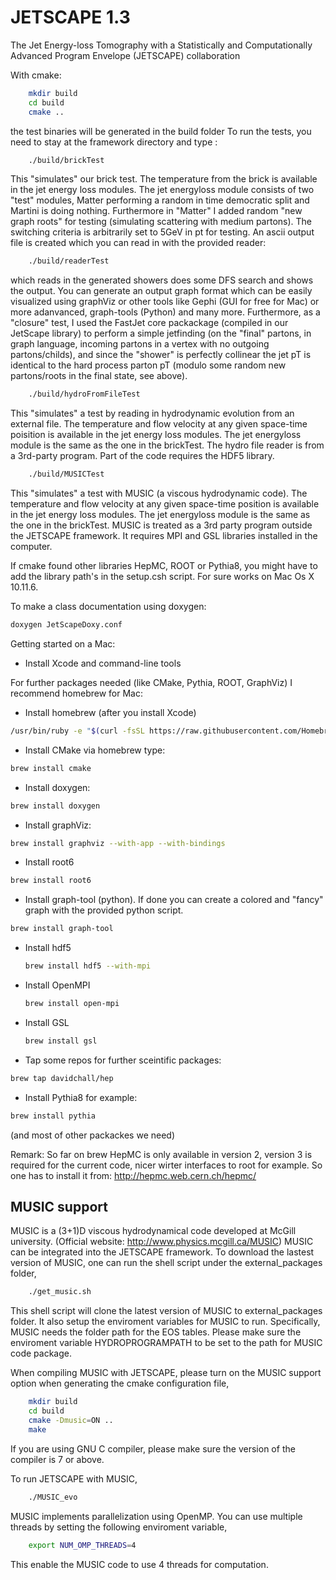 # JETSCAPE 1.3
The Jet Energy-loss Tomography with a Statistically and Computationally Advanced Program Envelope (JETSCAPE) collaboration


With cmake:

```bash
    mkdir build
    cd build
    cmake ..
```

the test binaries will be generated in the build folder
To run the tests, you need to stay at the framework directory and type :

```bash
    ./build/brickTest
```

This "simulates" our brick test. The temperature from the brick is available in the jet energy loss modules. The jet energyloss module consists of two "test" modules, Matter performing a random in time democratic split and Martini is doing nothing. Furthermore in "Matter" I added random "new graph roots" for testing (simulating scattering with medium partons). The switching criteria is arbitrarily set to 5GeV in pt for testing. An ascii output file is created which you can read in with the provided reader:

```bash
    ./build/readerTest
```

which reads in the generated showers does some DFS search and shows the output. You can generate an output graph format which can be easily visualized using graphViz or other tools like Gephi (GUI for free for Mac) or more adanvanced, graph-tools (Python) and many more. Furthermore, as a "closure" test, I used the FastJet core packackage (compiled in our JetScape library) to perform a simple jetfinding (on the "final" partons, in graph language, incoming partons in a vertex with no outgoing partons/childs), and since the "shower" is perfectly collinear the jet pT is identical to the hard process parton pT (modulo some random new partons/roots in the final state, see above).  

```bash
    ./build/hydroFromFileTest
```

This "simulates" a test by reading in hydrodynamic evolution from
an external file. The temperature and flow velocity at any given space-time
poisition is available in the jet energy loss modules.
The jet energyloss module is the same as the one in the brickTest.
The hydro file reader is from a 3rd-party program. Part of the code requires
the HDF5 library.

```bash
    ./build/MUSICTest
```

This "simulates" a test with MUSIC (a viscous hydrodynamic code).
The temperature and flow velocity at any given space-time position
is available in the jet energy loss modules.
The jet energyloss module is the same as the one in the brickTest.
MUSIC is treated as a 3rd party program outside the JETSCAPE framework.
It requires MPI and GSL libraries installed in the computer.

If cmake found other libraries HepMC, ROOT or Pythia8, you might have to add the library path's in the setup.csh script.
For sure works on Mac Os X 10.11.6.

To make a class documentation using doxygen:

```bash
doxygen JetScapeDoxy.conf
```

Getting started on a Mac:

- Install Xcode and command-line tools

For further packages needed (like CMake, Pythia, ROOT, GraphViz) I recommend homebrew for Mac:

- Install homebrew (after you install Xcode)

```bash
/usr/bin/ruby -e "$(curl -fsSL https://raw.githubusercontent.com/Homebrew/install/master/install)"
```

- Install CMake via homebrew type: 

```bash
brew install cmake
```

- Install doxygen:

```bash
brew install doxygen
```

- Install graphViz:

```bash
brew install graphviz --with-app --with-bindings
```

- Install root6

```bash
brew install root6
```

- Install graph-tool (python). If done you can create a colored and "fancy" graph with the provided python script.

```bash
brew install graph-tool
```

- Install hdf5

    ```bash
    brew install hdf5 --with-mpi
    ```

- Install OpenMPI

    ```bash
    brew install open-mpi
    ```

- Install GSL
    
    ```bash
    brew install gsl
    ```
- Tap some repos for further sceintific packages: 

```bash
brew tap davidchall/hep
```

- Install Pythia8 for example:

```bash
brew install pythia
```

(and most of other packackes we need)

Remark: So far on brew HepMC is only available in version 2, version 3 is required for the current code, nicer wirter interfaces to root for example. So one has to install it from: http://hepmc.web.cern.ch/hepmc/

## MUSIC support

MUSIC is a (3+1)D viscous hydrodynamical code developed at McGill university.
(Official website: http://www.physics.mcgill.ca/MUSIC)
MUSIC can be integrated into the JETSCAPE framework. To download the lastest
version of MUSIC, one can run the shell script under the external_packages folder,

```bash
    ./get_music.sh
```

This shell script will clone the latest version of MUSIC to external_packages folder.
It also setup the enviroment variables for MUSIC to run. Specifically, MUSIC
needs the folder path for the EOS tables. Please make sure the enviroment
variable HYDROPROGRAMPATH to be set to the path for MUSIC code package.

When compiling MUSIC with JETSCAPE, please turn on the MUSIC support option
when generating the cmake configuration file,

```bash
    mkdir build
    cd build
    cmake -Dmusic=ON ..
    make
```
If you are using GNU C compiler, please make sure the version of the compiler is 7 or above. 

To run JETSCAPE with MUSIC,

```bash
    ./MUSIC_evo
```

MUSIC implements parallelization using OpenMP. You can use multiple threads by setting the following enviroment variable, 

```bash
    export NUM_OMP_THREADS=4
```
This enable the MUSIC code to use 4 threads for computation.
